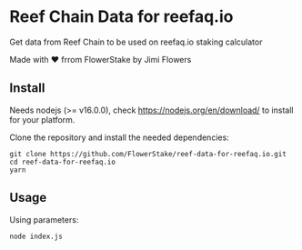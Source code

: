 # Reef Chain Data for reefaq.io

Get data from Reef Chain to be used on reefaq.io staking calculator

Made with ❤️ frrom FlowerStake by Jimi Flowers

## Install

Needs nodejs (>= v16.0.0), check https://nodejs.org/en/download/ to install for your platform.

Clone the repository and install the needed dependencies:

```
git clone https://github.com/FlowerStake/reef-data-for-reefaq.io.git
cd reef-data-for-reefaq.io
yarn
```

## Usage

Using parameters:

```
node index.js
```
